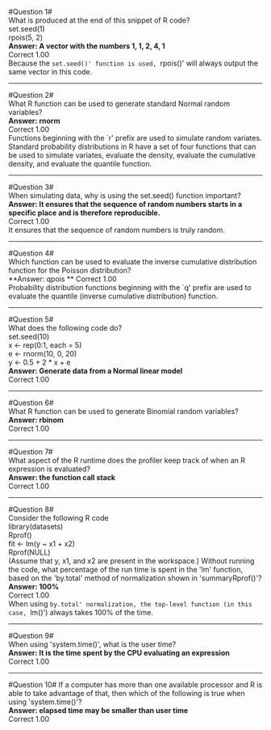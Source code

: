 #Question 1#  
What is produced at the end of this snippet of R code?  
set.seed(1)  
rpois(5, 2)  
**Answer: A vector with the numbers 1, 1, 2, 4, 1**  
Correct	1.00  
Because the `set.seed()' function is used, `rpois()' will always output the same vector in this code.  
  
---
#Question 2#  
What R function can be used to generate standard Normal random variables?  
**Answer: rnorm**  
Correct	1.00    
Functions beginning with the `r' prefix are used to simulate random variates.  
Standard probability distributions in R have a set of four functions that can be used to simulate variates, evaluate the density, evaluate the cumulative density, and evaluate the quantile function.   
  
---
#Question 3#  
When simulating data, why is using the set.seed() function important?  
**Answer: It ensures that the sequence of random numbers starts in a specific place and is therefore reproducible.**  
Correct	1.00  
It ensures that the sequence of random numbers is truly random.  
  
---
#Question 4#  
Which function can be used to evaluate the inverse cumulative distribution function for the Poisson distribution?  
**Answer: qpois  **
Correct	1.00  
Probability distribution functions beginning with the `q' prefix are used to evaluate the quantile (inverse cumulative distribution) function.    
  
---	
#Question 5#  
What does the following code do?  
set.seed(10)  
x <- rep(0:1, each = 5)  
e <- rnorm(10, 0, 20)  
y <- 0.5 + 2 * x + e  
**Answer: Generate data from a Normal linear model**  
Correct	1.00  
  
---
#Question 6#  
What R function can be used to generate Binomial random variables?  
**Answer: rbinom**    
Correct	1.00  
  
---
#Question 7#  
What aspect of the R runtime does the profiler keep track of when an R expression is evaluated?  
**Answer: the function call stack**    
Correct	1.00    
  
---
#Question 8#  
Consider the following R code  
library(datasets)  
Rprof()  
fit <- lm(y ~ x1 + x2)  
Rprof(NULL)  
(Assume that y, x1, and x2 are present in the workspace.) Without running the code, what percentage of the run time is spent in the 'lm' function, based on the 'by.total' method of normalization shown in 'summaryRprof()'?  
**Answer: 100%**  
Correct	1.00  
When using `by.total' normalization, the top-level function (in this case, `lm()') always takes 100% of the time.  
  
---
#Question 9#  
When using 'system.time()', what is the user time?  
**Answer: It is the time spent by the CPU evaluating an expression**  
Correct	1.00  
  
---
#Question 10#
If a computer has more than one available processor and R is able to take advantage of that, then which of the following is true when using 'system.time()'?  
**Answer: elapsed time may be smaller than user time**  
Correct	1.00  
  
	

